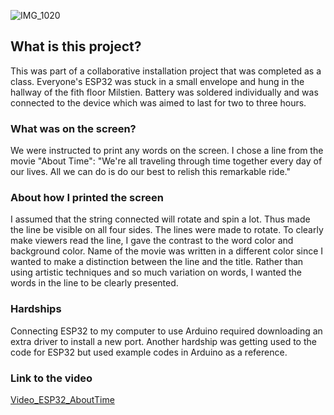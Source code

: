 ![IMG_1020](https://user-images.githubusercontent.com/76549884/153914042-ea1eab4c-392e-4d84-8e6c-7b55e94d69fc.jpg)


## What is this project?

This was part of a collaborative installation project that was completed as a class. Everyone's ESP32 was stuck in a small envelope and hung in the hallway of the fith floor Milstien. Battery was soldered individually and was connected to the device which was aimed to last for two to three hours. 


### What was on the screen?

We were instructed to print any words on the screen. I chose a line from the movie "About Time": "We're all traveling through time together every day of our lives. All we can do is do our best to relish this remarkable ride." 

### About how I printed the screen

I assumed that the string connected will rotate and spin a lot. Thus made the line be visible on all four sides. The lines were made to rotate. To clearly make viewers read the line, I gave the contrast to the word color and background color. Name of the movie was written in a different color since I wanted to make a distinction between the line and the title. Rather than using artistic techniques and so much variation on words, I wanted the words in the line to be clearly presented. 

### Hardships

Connecting ESP32 to my computer to use Arduino required downloading an extra driver to install a new port. Another hardship was getting used to the code for ESP32 but used example codes in Arduino as a reference. 

### Link to the video
[Video_ESP32_AboutTime](https://youtu.be/DSexa4EQFC8)
